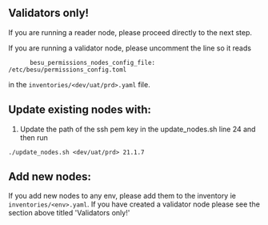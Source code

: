 
## Validators only!
If you are running a reader node, please proceed directly to the next step.

If you are running a validator node, please uncomment the line so it reads
```
      besu_permissions_nodes_config_file: /etc/besu/permissions_config.toml
```
in the `inventories/<dev/uat/prd>.yaml` file.


## Update existing nodes with:

1. Update the path of the ssh pem key in the update_nodes.sh line 24 and then run
```
./update_nodes.sh <dev/uat/prd> 21.1.7
```


## Add new nodes:
If you add new nodes to any env, please add them to the inventory ie `inventories/<env>.yaml`. If you have created a validator node
please see the section above titled 'Validators only!'